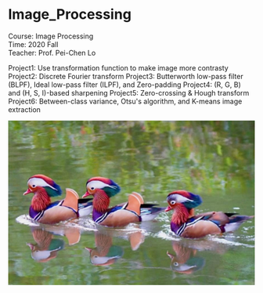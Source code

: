 # Image_Processing

Course: Image Processing  
Time: 2020 Fall  
Teacher: Prof. Pei-Chen Lo  

Project1: Use transformation function to make image more contrasty  
Project2: Discrete Fourier transform
Project3: Butterworth low-pass filter (BLPF), Ideal low-pass filter (ILPF), and Zero-padding
Project4: (R, G, B) and (H, S, I)-based sharpening
Project5: Zero-crossing & Hough transform
Project6: Between-class variance, Otsu's algorithm, and K-means image extraction

![image](https://github.com/chinwei1999/Image_Processing/blob/main/Bird_3_blurred.jpg)

